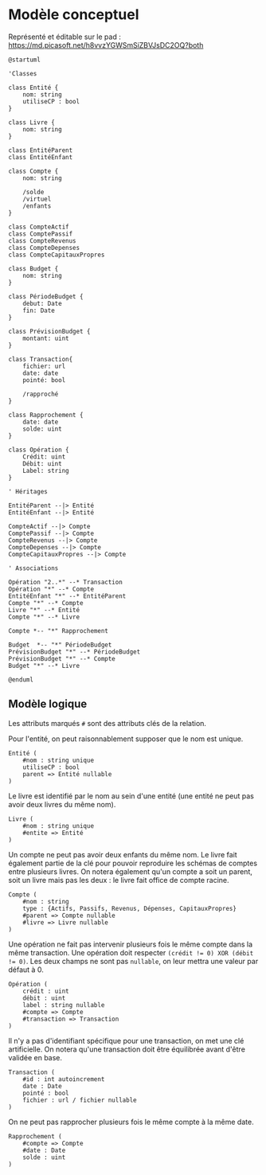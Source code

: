 # Modèle conceptuel

Représenté et éditable sur le pad : https://md.picasoft.net/h8vvzYGWSmSiZBVJsDC2OQ?both

```plantuml
@startuml

'Classes

class Entité {
    nom: string
    utiliseCP : bool
}

class Livre {
    nom: string
}

class EntitéParent
class EntitéEnfant

class Compte {
    nom: string

    /solde
    /virtuel
    /enfants
}

class CompteActif
class ComptePassif
class CompteRevenus
class CompteDepenses
class CompteCapitauxPropres

class Budget {
    nom: string
}

class PériodeBudget {
    debut: Date
    fin: Date
}

class PrévisionBudget {
    montant: uint
}

class Transaction{
    fichier: url
    date: date
    pointé: bool

    /rapproché
}

class Rapprochement {
    date: date
    solde: uint
}

class Opération {
    Crédit: uint
    Débit: uint
    Label: string
}

' Héritages

EntitéParent --|> Entité
EntitéEnfant --|> Entité

CompteActif --|> Compte
ComptePassif --|> Compte
CompteRevenus --|> Compte
CompteDepenses --|> Compte
CompteCapitauxPropres --|> Compte

' Associations

Opération "2..*" --* Transaction
Opération "*" --* Compte
EntitéEnfant "*" --* EntitéParent
Compte "*" --* Compte
Livre "*" --* Entité
Compte "*" --* Livre

Compte *-- "*" Rapprochement

Budget  *-- "*" PériodeBudget
PrévisionBudget "*" --* PériodeBudget
PrévisionBudget "*" --* Compte
Budget "*" --* Livre

@enduml

```

## Modèle logique

Les attributs marqués `#` sont des attributs clés de la relation.

Pour l'entité, on peut raisonnablement supposer que le nom est unique.
```
Entité (
    #nom : string unique
    utiliseCP : bool
    parent => Entité nullable
)
```

Le livre est identifié par le nom au sein d'une entité (une entité ne peut pas avoir deux livres du même nom).
```
Livre (
    #nom : string unique
    #entite => Entité
)
```

Un compte ne peut pas avoir deux enfants du même nom. Le livre fait également partie de la clé pour pouvoir reproduire les schémas de comptes entre plusieurs livres.
On notera également qu'un compte a soit un parent, soit un livre mais pas les deux : le livre fait office de compte racine.
```
Compte (
    #nom : string
    type : {Actifs, Passifs, Revenus, Dépenses, CapitauxPropres}
    #parent => Compte nullable
    #livre => Livre nullable
)
```

Une opération ne fait pas intervenir plusieurs fois le même compte dans la même transaction.
Une opération doit respecter `(crédit != 0) XOR (débit != 0)`. Les deux champs ne sont pas `nullable`, on leur mettra une valeur par défaut à 0.
```
Opération (
    crédit : uint
    débit : uint
    label : string nullable
    #compte => Compte
    #transaction => Transaction
)
```

Il n'y a pas d'identifiant spécifique pour une transaction, on met une clé artificielle.
On notera qu'une transaction doit être équilibrée avant d'être validée en base.
```
Transaction (
    #id : int autoincrement
    date : Date
    pointé : bool
    fichier : url / fichier nullable
)
```

On ne peut pas rapprocher plusieurs fois le même compte à la même date.
```
Rapprochement (
    #compte => Compte
    #date : Date
    solde : uint
)
```
